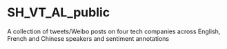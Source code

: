 # SH_VT_AL_public
A collection of tweets/Weibo posts on four tech companies across English, French and Chinese speakers and sentiment annotations
